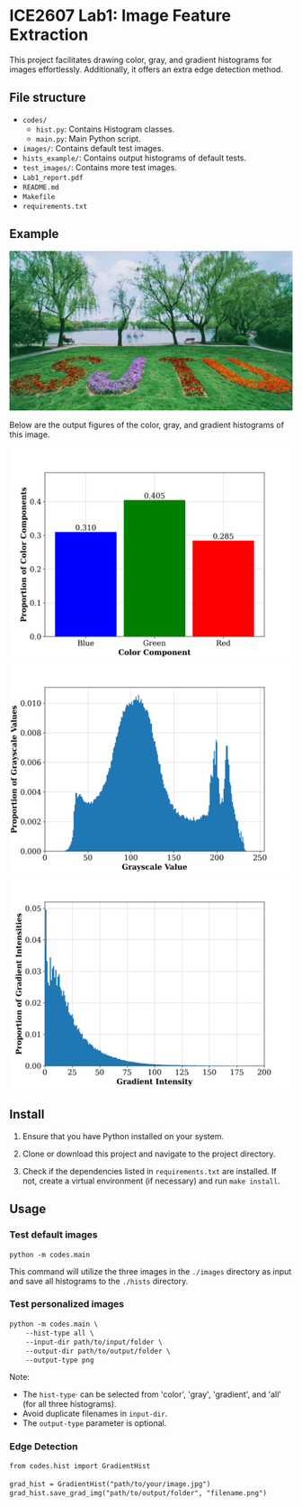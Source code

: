 # ICE2607 Lab1: Image Feature Extraction

This project facilitates drawing color, gray, and gradient histograms for images effortlessly. Additionally, it offers an extra edge detection method.

## File structure

- `codes/`
    - `hist.py`: Contains Histogram classes.
    - `main.py`: Main Python script.
- `images/`: Contains default test images.
- `hists_example/`: Contains output histograms of default tests.
- `test_images/`: Contains more test images.
- `Lab1_report.pdf`
- `README.md`
- `Makefile`
- `requirements.txt`

## Example

![](images/img1.jpg)

Below are the output figures of the color, gray, and gradient histograms of this image.

![](hists_example/color/img1.png)
![](hists_example/gray/img1.png)
![](hists_example/gradient/img1.png)

## Install

1. Ensure that you have Python installed on your system.

2. Clone or download this project and navigate to the project directory.

3. Check if the dependencies listed in `requirements.txt` are installed. If not, create a virtual environment (if necessary) and run `make install`.

## Usage

### Test default images
```
python -m codes.main
```

This command will utilize the three images in the `./images` directory as input and save all histograms to the `./hists` directory.

### Test personalized images
```
python -m codes.main \
    --hist-type all \
    --input-dir path/to/input/folder \
    --output-dir path/to/output/folder \
    --output-type png
```

Note: 
- The  `hist-type`· can be selected from 'color', 'gray', 'gradient', and 'all' (for all three histograms). 
- Avoid duplicate filenames in `input-dir`.
- The `output-type` parameter is optional.

### Edge Detection
```
from codes.hist import GradientHist

grad_hist = GradientHist("path/to/your/image.jpg")
grad_hist.save_grad_img("path/to/output/folder", "filename.png")
```